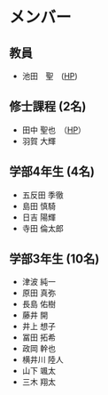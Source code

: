 # メンバー

## 教員
- 池田　聖　([HP](https://sites.google.com/view/ikeda-sei/%E6%97%A5%E6%9C%AC%E8%AA%9E))
 
## 修士課程 (2名)
- 田中	聖也　（[HP](https://sparkling-empanada-186034.netlify.app/)）
- 羽賀	大輝

## 学部4年生 (4名)
- 五反田	季徹
- 島田	慎騎
- 日吉	陽輝
- 寺田	倫太郎

## 学部3年生 (10名)
- 津波	純一
- 原田	真弥
- 長島	佑樹
- 藤井	開
- 井上	想子
- 冨田	拓希
- 政岡	幹也
- 横井川	陸人
- 山下	颯太
- 三木	翔太
